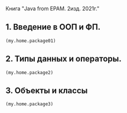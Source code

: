Книга "Java from EPAM. 2изд. 2021г."

## 1. Введение в ООП и ФП. 
`(my.home.package01)`

## 2. Типы данных и операторы.
`(my.home.package2)`

## 3. Объекты и классы
`(my.home.package3)`


